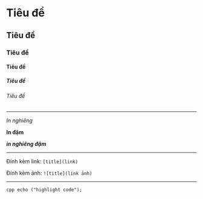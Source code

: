 # Tiêu đề 
## Tiêu đề 
### Tiêu đề 
#### Tiêu đề 
##### Tiêu đề 
###### Tiêu đề 

-----------------------

*In nghiêng* 

**In đậm**

***in nghiêng đậm***

------------------------

Đính kèm link:  `[title](link)`

Đính kèm ảnh:   `![title](link ảnh)`

------------------------

`cpp
echo ("highlight code");
`

